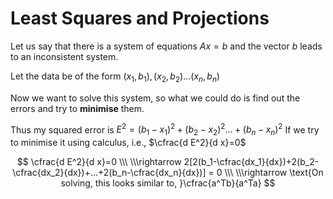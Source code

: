 # Least Squares and Projections

Let us say that there is a system of equations $Ax=b$ and the vector $b$ leads to an inconsistent system.

Let the data be of the form $(x_1,b_1),(x_2,b_2)...(x_n,b_n)$

Now we want to solve this system, so what we could do is find out the errors and try to **minimise** them.

Thus my squared error is $E^2=(b_1-x_1)^2+(b_2-x_2)^2...+(b_n-x_n)^2$
If we try to minimise it using calculus, i.e., $\cfrac{d E^2}{d x}=0$

$$
\cfrac{d E^2}{d x}=0
\\\ \\\rightarrow 2[2(b_1-\cfrac{dx_1}{dx})+2(b_2-\cfrac{dx_2}{dx})+...+2(b_n-\cfrac{dx_n}{dx})] = 0
\\\ \\\rightarrow \text{On solving, this looks similar to, }\cfrac{a^Tb}{a^Ta}
$$

